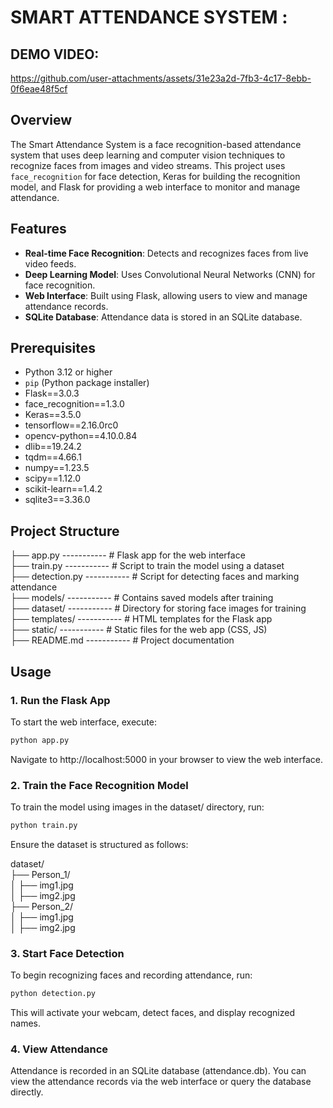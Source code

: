 # SMART ATTENDANCE SYSTEM :

## DEMO VIDEO:

https://github.com/user-attachments/assets/31e23a2d-7fb3-4c17-8ebb-0f6eae48f5cf

## Overview
The Smart Attendance System is a face recognition-based attendance system that uses deep learning and computer vision techniques to recognize faces from images and video streams. This project uses `face_recognition` for face detection, Keras for building the recognition model, and Flask for providing a web interface to monitor and manage attendance.

## Features
- **Real-time Face Recognition**: Detects and recognizes faces from live video feeds.
- **Deep Learning Model**: Uses Convolutional Neural Networks (CNN) for face recognition.
- **Web Interface**: Built using Flask, allowing users to view and manage attendance records.
- **SQLite Database**: Attendance data is stored in an SQLite database.


## Prerequisites

- Python 3.12 or higher
- `pip` (Python package installer)
- Flask==3.0.3
- face_recognition==1.3.0
- Keras==3.5.0
- tensorflow==2.16.0rc0
- opencv-python==4.10.0.84
- dlib==19.24.2
- tqdm==4.66.1
- numpy==1.23.5
- scipy==1.12.0
- scikit-learn==1.4.2
- sqlite3==3.36.0


## Project Structure

├── app.py                    ----------- # Flask app for the web interface <br>
├── train.py                  ----------- # Script to train the model using a dataset <br>
├── detection.py              ----------- # Script for detecting faces and marking attendance<br>
├── models/                   ----------- # Contains saved models after training<br>
├── dataset/                  ----------- # Directory for storing face images for training<br>
├── templates/                ----------- # HTML templates for the Flask app<br>
├── static/                   ----------- # Static files for the web app (CSS, JS)<br>
├── README.md                 ----------- # Project documentation<br>

## Usage

### 1. Run the Flask App
To start the web interface, execute:

```bash
python app.py
```
Navigate to http://localhost:5000 in your browser to view the web interface.

### 2. Train the Face Recognition Model
To train the model using images in the dataset/ directory, run:
```bash
python train.py
```
Ensure the dataset is structured as follows:

dataset/<br>
├── Person_1/<br>
│   ├── img1.jpg<br>
│   ├── img2.jpg<br>
├── Person_2/<br>
│   ├── img1.jpg<br>
│   ├── img2.jpg<br>



### 3. Start Face Detection
To begin recognizing faces and recording attendance, run:

``` bash
python detection.py
```
This will activate your webcam, detect faces, and display recognized names.

### 4. View Attendance
Attendance is recorded in an SQLite database (attendance.db). You can view the attendance records via the web interface or query the database directly.


